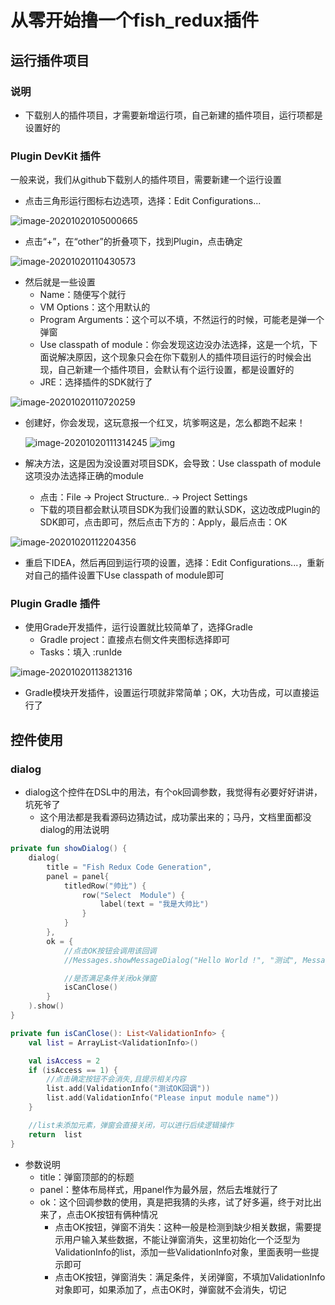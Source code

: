 # 从零开始撸一个fish_redux插件



## 运行插件项目

### 说明

- 下载别人的插件项目，才需要新增运行项，自己新建的插件项目，运行项都是设置好的

### Plugin DevKit 插件

一般来说，我们从github下载别人的插件项目，需要新建一个运行设置

- 点击三角形运行图标右边选项，选择：Edit Configurations...

![image-20201020105000665](../../../资料/图片/image-20201020105000665.png)

- 点击“+”，在“other”的折叠项下，找到Plugin，点击确定

![image-20201020110430573](../../../资料/图片/image-20201020110430573.png)

- 然后就是一些设置
  - Name：随便写个就行
  - VM Options：这个用默认的
  - Program Arguments：这个可以不填，不然运行的时候，可能老是弹一个弹窗
  - Use classpath of module：你会发现这边没办法选择，这是一个坑，下面说解决原因，这个现象只会在你下载别人的插件项目运行的时候会出现，自己新建一个插件项目，会默认有个运行设置，都是设置好的
  - JRE：选择插件的SDK就行了

![image-20201020110720259](../../../资料/图片/image-20201020110720259.png)

- 创建好，你会发现，这玩意报一个红叉，坑爹啊这是，怎么都跑不起来！

  ![image-20201020111314245](../../../资料/图片/image-20201020111314245.png)																![img](../../../资料/图片/007ADEF4.jpg)

- 解决方法，这是因为没设置对项目SDK，会导致：Use classpath of module 这项没办法选择正确的module
  - 点击：File ->  Project Structure.. -> Project Settings
  - 下载的项目都会默认项目SDK为我们设置的默认SDK，这边改成Plugin的SDK即可，点击即可，然后点击下方的：Apply，最后点击：OK

![image-20201020112204356](../../../资料/图片/image-20201020112204356.png)

- 重启下IDEA，然后再回到运行项的设置，选择：Edit Configurations...，重新对自己的插件设置下Use classpath of module即可

### Plugin Gradle 插件

- 使用Grade开发插件，运行设置就比较简单了，选择Gradle
  - Gradle project：直接点右侧文件夹图标选择即可
  - Tasks：填入  :runIde

![image-20201020113821316](../../../资料/图片/image-20201020113821316.png)

- Gradle模块开发插件，设置运行项就非常简单；OK，大功告成，可以直接运行了

## 控件使用

### dialog

- dialog这个控件在DSL中的用法，有个ok回调参数，我觉得有必要好好讲讲，坑死爷了
  - 这个用法都是我看源码边猜边试，成功蒙出来的；马丹，文档里面都没dialog的用法说明

```kotlin
private fun showDialog() {
    dialog(
        title = "Fish Redux Code Generation",
        panel = panel{
            titledRow("帅比") {
                row("Select  Module") {
                    label(text = "我是大帅比")
                }
            }
        },
        ok = {
            //点击OK按钮会调用该回调
            //Messages.showMessageDialog("Hello World !", "测试", Messages.getInformationIcon())

            //是否满足条件关闭ok弹窗
            isCanClose()
        }
    ).show()
}

private fun isCanClose(): List<ValidationInfo> {
    val list = ArrayList<ValidationInfo>()

    val isAccess = 2
    if (isAccess == 1) {
        //点击确定按钮不会消失,且提示相关内容
        list.add(ValidationInfo("测试OK回调"))
        list.add(ValidationInfo("Please input module name"))
    }

    //list未添加元素，弹窗会直接关闭，可以进行后续逻辑操作
    return  list
}
```

- 参数说明
  - title：弹窗顶部的的标题
  - panel：整体布局样式，用panel作为最外层，然后去堆就行了
  - ok：这个回调参数的使用，真是把我猜的头疼，试了好多遍，终于对比出来了，点击OK按钮有俩种情况
    - 点击OK按钮，弹窗不消失：这种一般是检测到缺少相关数据，需要提示用户输入某些数据，不能让弹窗消失，这里初始化一个泛型为ValidationInfo的list，添加一些ValidationInfo对象，里面表明一些提示即可
    - 点击OK按钮，弹窗消失：满足条件，关闭弹窗，不填加ValidationInfo对象即可，如果添加了，点击OK时，弹窗就不会消失，切记